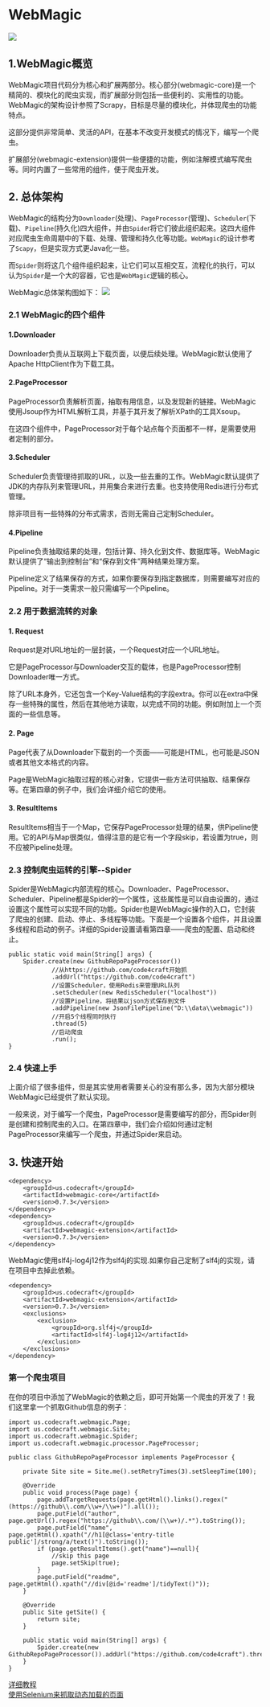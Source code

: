 # WebMagic
![](http://webmagic.io/images/logo.jpeg)
## 1.WebMagic概览
WebMagic项目代码分为核心和扩展两部分。核心部分(webmagic-core)是一个精简的、模块化的爬虫实现，而扩展部分则包括一些便利的、实用性的功能。WebMagic的架构设计参照了Scrapy，目标是尽量的模块化，并体现爬虫的功能特点。

这部分提供非常简单、灵活的API，在基本不改变开发模式的情况下，编写一个爬虫。

扩展部分(webmagic-extension)提供一些便捷的功能，例如注解模式编写爬虫等。同时内置了一些常用的组件，便于爬虫开发。

## 2. 总体架构
WebMagic的结构分为`Downloader`(处理)、`PageProcessor`(管理)、`Scheduler`(下载)、`Pipeline`(持久化)四大组件，并由`Spide`r将它们彼此组织起来。这四大组件对应爬虫生命周期中的下载、处理、管理和持久化等功能。`WebMagic`的设计参考了`Scapy`，但是实现方式更Java化一些。

而`Spider`则将这几个组件组织起来，让它们可以互相交互，流程化的执行，可以认为`Spider`是一个大的容器，它也是`WebMagic`逻辑的核心。

WebMagic总体架构图如下：
![](../../image/webmagic.png)

### 2.1 WebMagic的四个组件
#### 1.Downloader
Downloader负责从互联网上下载页面，以便后续处理。WebMagic默认使用了Apache HttpClient作为下载工具。

#### 2.PageProcessor
PageProcessor负责解析页面，抽取有用信息，以及发现新的链接。WebMagic使用Jsoup作为HTML解析工具，并基于其开发了解析XPath的工具Xsoup。

在这四个组件中，PageProcessor对于每个站点每个页面都不一样，是需要使用者定制的部分。

#### 3.Scheduler
Scheduler负责管理待抓取的URL，以及一些去重的工作。WebMagic默认提供了JDK的内存队列来管理URL，并用集合来进行去重。也支持使用Redis进行分布式管理。

除非项目有一些特殊的分布式需求，否则无需自己定制Scheduler。

#### 4.Pipeline
Pipeline负责抽取结果的处理，包括计算、持久化到文件、数据库等。WebMagic默认提供了“输出到控制台”和“保存到文件”两种结果处理方案。

Pipeline定义了结果保存的方式，如果你要保存到指定数据库，则需要编写对应的Pipeline。对于一类需求一般只需编写一个Pipeline。

### 2.2 用于数据流转的对象
#### 1. Request
Request是对URL地址的一层封装，一个Request对应一个URL地址。

它是PageProcessor与Downloader交互的载体，也是PageProcessor控制Downloader唯一方式。

除了URL本身外，它还包含一个Key-Value结构的字段extra。你可以在extra中保存一些特殊的属性，然后在其他地方读取，以完成不同的功能。例如附加上一个页面的一些信息等。

#### 2. Page
Page代表了从Downloader下载到的一个页面——可能是HTML，也可能是JSON或者其他文本格式的内容。

Page是WebMagic抽取过程的核心对象，它提供一些方法可供抽取、结果保存等。在第四章的例子中，我们会详细介绍它的使用。

#### 3. ResultItems
ResultItems相当于一个Map，它保存PageProcessor处理的结果，供Pipeline使用。它的API与Map很类似，值得注意的是它有一个字段skip，若设置为true，则不应被Pipeline处理。

### 2.3 控制爬虫运转的引擎--Spider
Spider是WebMagic内部流程的核心。Downloader、PageProcessor、Scheduler、Pipeline都是Spider的一个属性，这些属性是可以自由设置的，通过设置这个属性可以实现不同的功能。Spider也是WebMagic操作的入口，它封装了爬虫的创建、启动、停止、多线程等功能。下面是一个设置各个组件，并且设置多线程和启动的例子。详细的Spider设置请看第四章——爬虫的配置、启动和终止。

```
public static void main(String[] args) {
    Spider.create(new GithubRepoPageProcessor())
            //从https://github.com/code4craft开始抓    
            .addUrl("https://github.com/code4craft")
            //设置Scheduler，使用Redis来管理URL队列
            .setScheduler(new RedisScheduler("localhost"))
            //设置Pipeline，将结果以json方式保存到文件
            .addPipeline(new JsonFilePipeline("D:\\data\\webmagic"))
            //开启5个线程同时执行
            .thread(5)
            //启动爬虫
            .run();
}
```

### 2.4 快速上手
上面介绍了很多组件，但是其实使用者需要关心的没有那么多，因为大部分模块WebMagic已经提供了默认实现。

一般来说，对于编写一个爬虫，PageProcessor是需要编写的部分，而Spider则是创建和控制爬虫的入口。在第四章中，我们会介绍如何通过定制PageProcessor来编写一个爬虫，并通过Spider来启动。
## 3. 快速开始
```
<dependency>
    <groupId>us.codecraft</groupId>
    <artifactId>webmagic-core</artifactId>
    <version>0.7.3</version>
</dependency>
<dependency>
    <groupId>us.codecraft</groupId>
    <artifactId>webmagic-extension</artifactId>
    <version>0.7.3</version>
</dependency>
```
WebMagic使用slf4j-log4j12作为slf4j的实现.如果你自己定制了slf4j的实现，请在项目中去掉此依赖。
```
<dependency>
    <groupId>us.codecraft</groupId>
    <artifactId>webmagic-extension</artifactId>
    <version>0.7.3</version>
    <exclusions>
        <exclusion>
            <groupId>org.slf4j</groupId>
            <artifactId>slf4j-log4j12</artifactId>
        </exclusion>
    </exclusions>
</dependency>
```
### 第一个爬虫项目
在你的项目中添加了WebMagic的依赖之后，即可开始第一个爬虫的开发了！我们这里拿一个抓取Github信息的例子：
```
import us.codecraft.webmagic.Page;
import us.codecraft.webmagic.Site;
import us.codecraft.webmagic.Spider;
import us.codecraft.webmagic.processor.PageProcessor;

public class GithubRepoPageProcessor implements PageProcessor {

    private Site site = Site.me().setRetryTimes(3).setSleepTime(100);

    @Override
    public void process(Page page) {
        page.addTargetRequests(page.getHtml().links().regex("(https://github\\.com/\\w+/\\w+)").all());
        page.putField("author", page.getUrl().regex("https://github\\.com/(\\w+)/.*").toString());
        page.putField("name", page.getHtml().xpath("//h1[@class='entry-title public']/strong/a/text()").toString());
        if (page.getResultItems().get("name")==null){
            //skip this page
            page.setSkip(true);
        }
        page.putField("readme", page.getHtml().xpath("//div[@id='readme']/tidyText()"));
    }

    @Override
    public Site getSite() {
        return site;
    }

    public static void main(String[] args) {
        Spider.create(new GithubRepoPageProcessor()).addUrl("https://github.com/code4craft").thread(5).run();
    }
}
```
[详细教程](http://webmagic.io/docs/zh/)  
[使用Selenium来抓取动态加载的页面](https://my.oschina.net/flashsword/blog/147334)